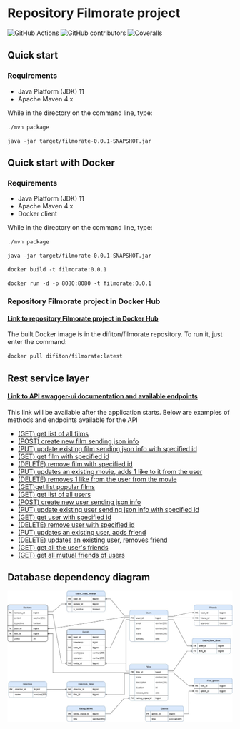 # Repository Filmorate project
![GitHub Actions](https://github.com/Difirton/java-filmorate/actions/workflows/api-tests.yml/badge.svg)
![GitHub contributors](https://img.shields.io/github/contributors/Difirton/java-filmorate?color=green)
![Coveralls](https://img.shields.io/badge/coverage-81%25-green)

## Quick start
### Requirements

- Java Platform (JDK) 11
- Apache Maven 4.x


While in the directory on the command line, type:

`./mvn package`

`java -jar target/filmorate-0.0.1-SNAPSHOT.jar`

## Quick start with Docker
### Requirements

- Java Platform (JDK) 11
- Apache Maven 4.x
- Docker client


While in the directory on the command line, type:

`./mvn package`

`java -jar target/filmorate-0.0.1-SNAPSHOT.jar`

`docker build -t filmorate:0.0.1`

`docker run -d -p 8080:8080 -t filmorate:0.0.1`

### Repository Filmorate project in Docker Hub

#### [Link to repository Filmorate project in Docker Hub](https://hub.docker.com/repository/docker/difiton/filmorate)

The built Docker image is in the difiton/filmorate repository. To run it, just enter the command:

`docker pull difiton/filmorate:latest`

## Rest service layer

#### [Link to API swagger-ui documentation and available endpoints](http://localhost:8080/swagger-ui/index.html)


This link will be available after the application starts. Below are examples of methods and endpoints available for the API

- [(GET) get list of all films](http://localhost:8080/films)
- [(POST) create new film sending json info](http://localhost:8080/films)
- [(PUT) update existing film sending json info with specified id](http://localhost:8080/films/{id})
- [(GET) get film with specified id](http://localhost:8080/films/{id}) 
- [(DELETE) remove film with specified id](http://localhost:8080/films/{id})
- [(PUT) updates an existing movie, adds 1 like to it from the user](http://localhost:8080/films/{id}/like/{userId})
- [(DELETE) removes 1 like from the user from the movie](http://localhost:8080/films/{id}/like/{userId})
- [(GET)get list popular films](http://localhost:8080/films/popular)
- [(GET) get list of all users](http://localhost:8080/users)
- [(POST) create new user sending json info](http://localhost:8080/users)
- [(PUT) update existing user sending json info with specified id](http://localhost:8080/users/{id})
- [(GET) get user with specified id](http://localhost:8080/users/{id})
- [(DELETE) remove user with specified id](http://localhost:8080/users/{id})
- [(PUT) updates an existing user, adds friend](http://localhost:8080/users/{id}/friends/{friendId})
- [(DELETE) updates an existing user, removes friend](http://localhost:8080/users/{id}/friends/{friendId})
- [(GET) get all the user's friends](http://localhost:8080/users/{id}/friends)
- [(GET) get all mutual friends of users](http://localhost:8080/users/{id}/friends/{otherId})


## Database dependency diagram

![diagram](./images/diagram.jpg)